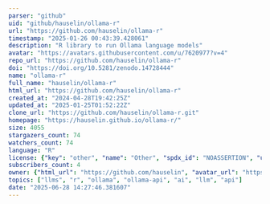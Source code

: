 ```yaml
---
parser: "github"
uid: "github/hauselin/ollama-r"
url: "https://github.com/hauselin/ollama-r"
timestamp: "2025-01-26 00:43:39.428061"
description: "R library to run Ollama language models"
avatar: "https://avatars.githubusercontent.com/u/7620977?v=4"
repo_url: "https://github.com/hauselin/ollama-r"
doi: "https://doi.org/10.5281/zenodo.14728444"
name: "ollama-r"
full_name: "hauselin/ollama-r"
html_url: "https://github.com/hauselin/ollama-r"
created_at: "2024-04-28T19:42:25Z"
updated_at: "2025-01-25T01:52:22Z"
clone_url: "https://github.com/hauselin/ollama-r.git"
homepage: "https://hauselin.github.io/ollama-r/"
size: 4055
stargazers_count: 74
watchers_count: 74
language: "R"
license: {"key": "other", "name": "Other", "spdx_id": "NOASSERTION", "url": null, "node_id": "MDc6TGljZW5zZTA="}
subscribers_count: 4
owner: {"html_url": "https://github.com/hauselin", "avatar_url": "https://avatars.githubusercontent.com/u/7620977?v=4", "login": "hauselin", "type": "User"}
topics: ["llms", "r", "ollama", "ollama-api", "ai", "llm", "api"]
date: "2025-06-28 14:27:46.381607"
---
```

